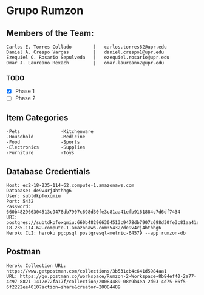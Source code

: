 # Grupo Rumzon

## Members of the Team:

    Carlos E. Torres Collado        |   carlos.torres62@upr.edu
    Daniel A. Crespo Vargas         |   daniel.crespo1@upr.edu
    Ezequiel O. Rosario Sepulveda   |   ezequiel.rosario@upr.edu
    Omar J. Laureano Rexach         |   omar.laureano2@upr.edu

### TODO

- [x] Phase 1
- [ ] Phase 2

## Item Categories
    -Pets               -Kitchenware
    -Household          -Medicine
    -Food               -Sports
    -Electronics        -Supplies
    -Furniture          -Toys

## Database Credentials
    Host: ec2-18-235-114-62.compute-1.amazonaws.com
    Database: de9v4rj4hthhg6
    User: subtdkpfoxqmiu
    Port: 5432
    Password: 660b482966304513c9478db7907c698d30fe3c81aa41efb9161884c7d6df7434
    URI: postgres://subtdkpfoxqmiu:660b482966304513c9478db7907c698d30fe3c81aa41efb9161884c7d6df7434@ec2-18-235-114-62.compute-1.amazonaws.com:5432/de9v4rj4hthhg6
    Heroku CLI: heroku pg:psql postgresql-metric-64579 --app rumzon-db

## Postman
    Heroku Collection URL: https://www.getpostman.com/collections/3b531cb4c641d5984aa1
    URL: https://go.postman.co/workspace/Rumzon-2-Workspace~8b84ef40-2a77-4c97-8821-1412e72fa17f/collection/20084489-08e9b4ea-2d03-4d75-86f5-6f2222ee4010?action=share&creator=20084489
    
